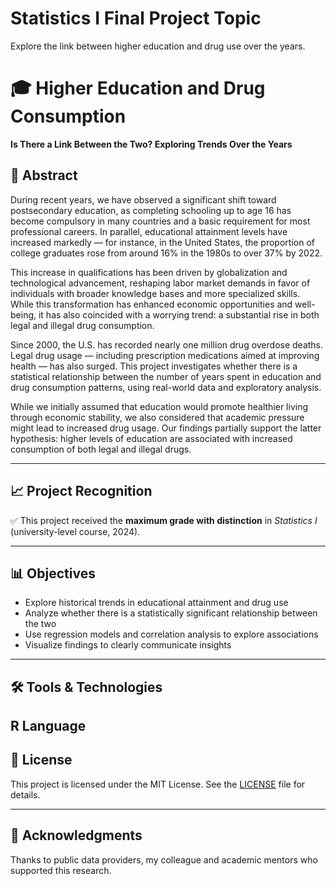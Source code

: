 # Statistics I Final Project Topic
Explore the link between higher education and drug use over the years.

# 🎓 Higher Education and Drug Consumption  
**Is There a Link Between the Two? Exploring Trends Over the Years**

## 🧠 Abstract

During recent years, we have observed a significant shift toward postsecondary education, as completing schooling up to age 16 has become compulsory in many countries and a basic requirement for most professional careers. In parallel, educational attainment levels have increased markedly — for instance, in the United States, the proportion of college graduates rose from around 16% in the 1980s to over 37% by 2022.

This increase in qualifications has been driven by globalization and technological advancement, reshaping labor market demands in favor of individuals with broader knowledge bases and more specialized skills. While this transformation has enhanced economic opportunities and well-being, it has also coincided with a worrying trend: a substantial rise in both legal and illegal drug consumption.

Since 2000, the U.S. has recorded nearly one million drug overdose deaths. Legal drug usage — including prescription medications aimed at improving health — has also surged. This project investigates whether there is a statistical relationship between the number of years spent in education and drug consumption patterns, using real-world data and exploratory analysis.

While we initially assumed that education would promote healthier living through economic stability, we also considered that academic pressure might lead to increased drug usage. Our findings partially support the latter hypothesis: higher levels of education are associated with increased consumption of both legal and illegal drugs.

---

## 📈 Project Recognition

✅ This project received the **maximum grade with distinction** in *Statistics I* (university-level course, 2024).

---

## 📊 Objectives

- Explore historical trends in educational attainment and drug use
- Analyze whether there is a statistically significant relationship between the two
- Use regression models and correlation analysis to explore associations
- Visualize findings to clearly communicate insights

---
## 🛠️ Tools & Technologies

**R Language**  
---

## 📄 License

This project is licensed under the MIT License. See the [LICENSE](./LICENSE) file for details.

---

## 🙌 Acknowledgments

Thanks to public data providers, my colleague and academic mentors who supported this research.
